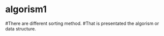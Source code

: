 # algorism1
#There are different sorting method.
#That is presentated the algorism or data structure.
